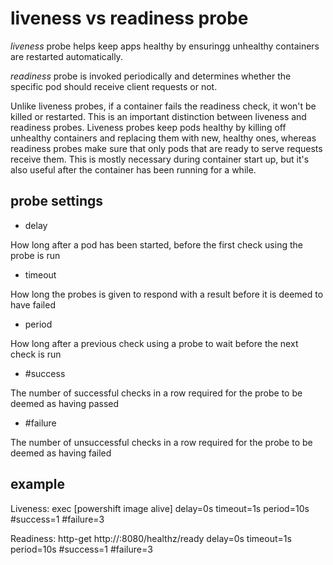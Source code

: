 # liveness vs readiness probe

*liveness* probe helps keep apps healthy by ensuringg unhealthy containers are
restarted automatically.

*readiness* probe is invoked periodically and determines whether the specific
pod should receive client requests or not.

Unlike liveness probes, if a container fails the readiness check, it won't be
killed or restarted. This is an important distinction between liveness and
readiness probes. Liveness probes keep pods healthy by killing off unhealthy
containers and replacing them with new, healthy ones, whereas readiness probes
make sure that only pods that are ready to serve requests receive them. This is
mostly necessary during container start up, but it's also useful after the
container has been running for a while.

## probe settings

- delay

How long after a pod has been started, before the first check using the probe is
run

- timeout

How long the probes is given to respond with a result before it is deemed to
have failed

- period

How long after a previous check using a probe to wait before the next check is
run

- #success

The number of successful checks in a row required for the probe to be deemed as
having passed

- #failure

The number of unsuccessful checks in a row required for the probe to be deemed
as having failed

## example

Liveness:  exec [powershift image alive]
           delay=0s
           timeout=1s
           period=10s
           #success=1
           #failure=3

Readiness: http-get http://:8080/healthz/ready
           delay=0s
           timeout=1s
           period=10s
           #success=1
           #failure=3
